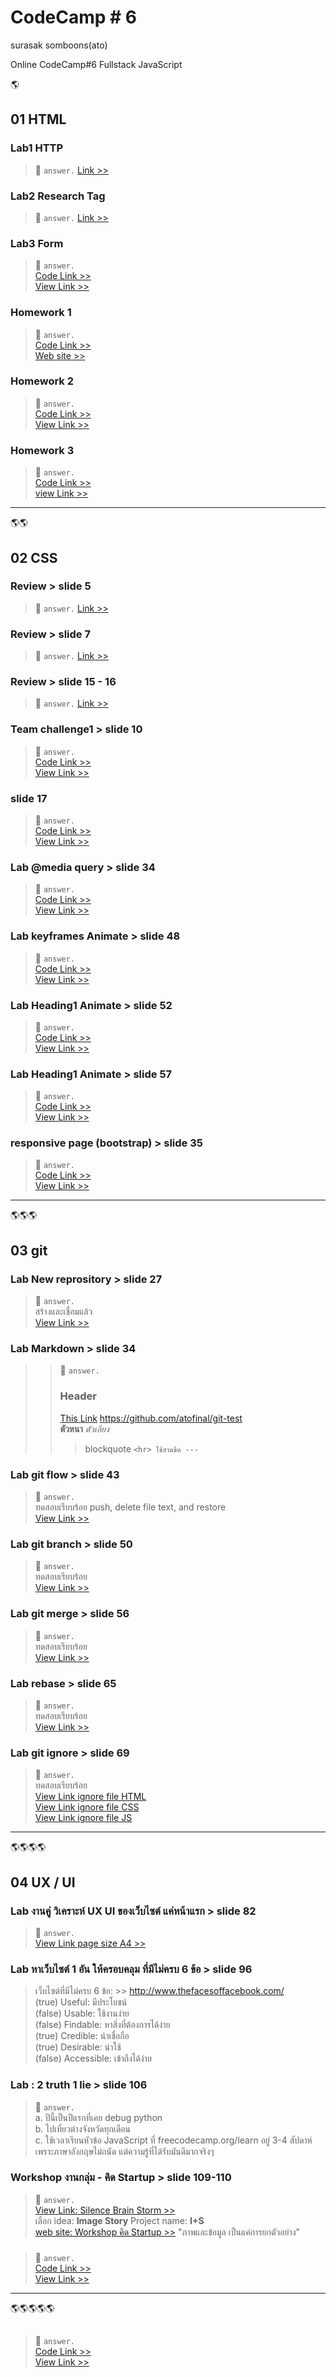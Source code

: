 # CodeCamp # 6
surasak somboons(ato)

Online CodeCamp#6 Fullstack JavaScript


🌎
## 01 HTML

### Lab1 HTTP
> 📙 `answer.` [Link >>](https://github.com/atofinal/Homework_codecamp_6/blob/master/01_HTML_and_Form/Lab1_HTTP.txt)

### Lab2 Research Tag
> 📙 `answer.` [Link >>](https://github.com/atofinal/Homework_codecamp_6/blob/master/01_HTML_and_Form/Lab2_ResearchTag.txt)

### Lab3 Form
> 📙 `answer.`  
> [Code Link >>](https://github.com/atofinal/Homework_codecamp_6/blob/master/01_HTML_and_Form/Lab3_Form.html)  
> [View Link >>](https://htmlpreview.github.io/?https://github.com/atofinal/Homework_codecamp_6/blob/master/01_HTML_and_Form/Lab3_Form.html)

### Homework 1
> 📙 `answer.`  
> [Code Link >>](https://github.com/atofinal/homeworkhtml)  
> [Web site >>](https://atofinal.github.io/homeworkhtml/)  

### Homework 2
> 📙 `answer.`  
> [Code Link >>](https://github.com/atofinal/Homework_codecamp_6/blob/master/01_HTML_and_Form/Homework_2/booking.html)  
> [View Link >>](https://atofinal.github.io/homeworkhtml/booking.html)  

### Homework 3
> 📙 `answer.`  
> [Code Link >>](https://github.com/atofinal/Homework_codecamp_6/blob/master/01_HTML_and_Form/Homework_3/phonebook.html)  
> [view Link >>](https://atofinal.github.io/homeworkhtml/phonebook.html)  


---
🌎🌎
## 02 CSS

### Review > slide 5  
> 📙 `answer.`  [Link >>](https://htmlpreview.github.io/?https://github.com/atofinal/Homework_codecamp_6/blob/master/02_CSS/page_Review_CSS.html#a)  

### Review > slide 7  
> 📙 `answer.`  [Link >>](https://htmlpreview.github.io/?https://github.com/atofinal/Homework_codecamp_6/blob/master/02_CSS/page_Review_CSS.html#b)  

### Review > slide 15 - 16  
> 📙 `answer.`  [Link >>](https://htmlpreview.github.io/?https://github.com/atofinal/Homework_codecamp_6/blob/master/02_CSS/page_Review_CSS.html#c)  

### Team challenge1 > slide 10  
> 📙 `answer.`  
> [Code Link >>](https://github.com/atofinal/Homework_codecamp_6/blob/master/02_CSS/page_Team_challenge.html)  
> [View Link >>](https://htmlpreview.github.io/?https://github.com/atofinal/Homework_codecamp_6/blob/master/02_CSS/page_Team_challenge.html)   

### slide 17
> 📙 `answer.`  
> [Code Link >>]()  
> [View Link >>]()  

### Lab @media query > slide 34  
> 📙 `answer.`  
> [Code Link >>](https://github.com/atofinal/Homework_codecamp_6/blob/master/02_CSS/Lab_media_query.html)  
> [View Link >>](https://htmlpreview.github.io/?https://github.com/atofinal/Homework_codecamp_6/blob/master/02_CSS/Lab_media_query.html)  

### Lab keyframes Animate > slide 48   
> 📙 `answer.`  
> [Code Link >>](https://github.com/atofinal/Homework_codecamp_6/blob/master/02_CSS/Lab_keyframes_animate.html)  
> [View Link >>](https://htmlpreview.github.io/?https://github.com/atofinal/Homework_codecamp_6/blob/master/02_CSS/Lab_keyframes_animate.html)  

### Lab Heading1 Animate > slide 52  
> 📙 `answer.`  
> [Code Link >>](https://github.com/atofinal/Homework_codecamp_6/blob/master/02_CSS/Lab_Heading1_Animate.html)  
> [View Link >>](https://htmlpreview.github.io/?https://github.com/atofinal/Homework_codecamp_6/blob/master/02_CSS/Lab_Heading1_Animate.html)  

### Lab Heading1 Animate > slide 57  
> 📙 `answer.`  
> [Code Link >>](https://github.com/atofinal/Homework_codecamp_6/blob/master/02_CSS/Lab_Heading2_Animate.html)  
> [View Link >>](https://htmlpreview.github.io/?https://github.com/atofinal/Homework_codecamp_6/blob/master/02_CSS/Lab_Heading2_Animate.html)  

### responsive page (bootstrap) > slide 35
> 📙 `answer.`  
> [Code Link >>]()  
> [View Link >>]()  


---
🌎🌎🌎
## 03 git

### Lab New reprository > slide 27  
> 📙 `answer.`  
> สร้างและเชื่อมแล้ว  
> [View Link >>](https://github.com/atofinal/git-test)  

### Lab Markdown > slide 34  
> > 📙 `answer.`  
> > ### Header
> > [This Link](https://github.com/atofinal/git-test) <https://github.com/atofinal/git-test>  
> > **ตัวหนา** _ตัวเอียง_  
> > > blockquote
> > > `<hr> ใช้สามขีด ---`  

### Lab git flow > slide 43  
> 📙 `answer.`  
> ทดสอบเรียบร้อย push, delete file text, and restore   
> [View Link >>](https://github.com/atofinal/git-test/commit/ef43a11130f2eee0269e1a80e78f3b29b78d8616#diff-30087da60dcbf4b25422381524540f60)  

### Lab git branch > slide 50  
> 📙 `answer.`  
> ทดสอบเรียบร้อย  
> [View Link >>](https://github.com/atofinal/git-test/branches)  

### Lab git merge > slide 56  
> 📙 `answer.`  
> ทดสอบเรียบร้อย  
> [View Link >>](https://github.com/atofinal/git-test/commit/9a19054fc4490e49bf6788d3d5b4580a734886aa#diff-30087da60dcbf4b25422381524540f60)  

### Lab rebase > slide 65  
> 📙 `answer.`  
> ทดสอบเรียบร้อย   
> [View Link >>](https://github.com/atofinal/git-test/commit/d41fa8eb30b27bd0f79e8564bd6e52b2b908bac6)  

### Lab git ignore > slide 69  
> 📙 `answer.`  
> ทดสอบเรียบร้อย   
> [View Link ignore file HTML](https://github.com/atofinal/git-test/commit/af031cac6c7fbc0d6674d4c00fdbdd6b18eb16d0#diff-4f0d3e00d5c0fb5bb7dd91df339271dc)  
> [View Link ignore file CSS](https://github.com/atofinal/git-test/commit/06a2786bcf5b4f496391df96511631e2077973dd)  
> [View Link ignore file JS](https://github.com/atofinal/git-test/commit/ae47afdc59e834520342d6a1d2ac5563941c4a54)  



---
🌎🌎🌎🌎
## 04 UX / UI

### Lab งานคู่ วิเคราะห์ UX UI ของเว็บไซต์ แค่หน้าแรก > slide 82   
> 📙 `answer.`  
> [View Link page size A4 >>](https://docs.google.com/document/d/1ypyTTQn6lO1edtqtqPDtF2OSXJ75WED-oFapn4Qe020/edit?usp=sharing)  

### Lab หาเว็บไซต์ 1 อัน ให้ครอบคลุม ที่มีไม่ครบ 6 ข้อ > slide 96   
> เว็บไซต์ที่มีไม่ครบ 6 ข้อ: >> <http://www.thefacesoffacebook.com/>  
> (true) Useful: มีประโยชน์  
> (false) Usable: ใช้งานง่าย  
> (false) Findable: หาสิ่งที่ต้องการได้ง่าย  
> (true) Credible: น่าเชื่อถือ  
> (true) Desirable: น่าใช้  
> (false) Accessible: เข้าถึงได้ง่าย 

### Lab : 2 truth 1 lie > slide 106   
> 📙 `answer.`  
> a. ปีนี้เป็นปีแรกที่เคย debug python  
> b. ไปเที่ยวต่างจังหวัดทุกเดือน  
> c. ใช้เวลาเรียนหัวข้อ JavaScript ที่ freecodecamp.org/learn อยู่ 3-4 สัปดาห์ เพราะภาษาอังกฤษไม่ถนัด แต่ความรู้ที่ได้รับมันดีมากจริงๆ   

### Workshop งานกลุ่ม - คิด Startup > slide 109-110   
> 📙 `answer.`  
> [View Link: Silence Brain Storm >>](https://miro.com/app/board/o9J_ksUP5jQ=/)  
> เลือก idea: **Image Story** Project name: **I+S**  
> [web site: Workshop คิด Startup >>](https://atofinal.github.io/homeworkhtml/Startup%20Project/index.html) "ภาพและข้อมูล เป็นแค่การยกตัวอย่าง"  

### 
> 📙 `answer.`  
> [Code Link >>]()  
> [View Link >>]() 







---
🌎🌎🌎🌎🌎
## 

### 
> 📙 `answer.`  
> [Code Link >>]()  
> [View Link >>]()   